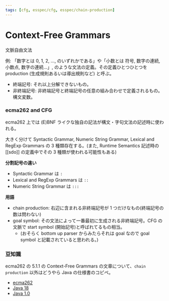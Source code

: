 ```yaml
---
tags: [cfg, esspec/cfg, esspec/chain-production]
---
```


# Context-Free Grammars

文脈自由文法

例: 「数字とは 0, 1, 2, ..., のいずれかである」や「小数とは 符号, 数字の連続, 小数点, 数字の連続...」, のような文法の定義。その定義ひとつひとつを production (生成規則あるいは導出規則など) と呼ぶ。

- 終端記号: それ以上分解できないもの。
- 非終端記号: 非終端記号と終端記号の任意の組み合わせで定義されるもの。構文変数。

### ecma262 and CFG

ecma262 上では (E)BNF ライクな独自の記法が構文・字句文法の記述時に使われる。

大きく分けて Syntactic Grammar, Numeric String Grammar, Lexical and RegExp Grammars の 3 種類存在する。(また, Runtime Semantics 記述時の [[sdo]] の定義中でその 3 種類が使われる可能性もある)

**分割記号の違い**

- Syntactic Grammar は `:`
- Lexical and RegExp Grammars は `::`
- Numeric String Grammar は `:::`

**用語**

- chain production: 右辺に含まれる非終端記号が 1 つだけなもの(終端記号の数は問わない)
- goal symbol: その文法によって一番最初に生成される非終端記号。CFG の文脈で start symbol (開始記号)と呼ばれてるもの相当。
  - (おそらく bottom up parser からみたらそれは goal なので goal symbol と記載されていると思われる。)

### 豆知識

ecma262 の 5.1.1 の Context-Free Grammars の文章について、`chain production` 以外はどうやら Java の仕様書のコピペ。

- [ecma262](https://tc39.es/ecma262/#sec-context-free-grammars)
- [Java 18](https://docs.oracle.com/javase/specs/jls/se18/html/jls-2.html)
- [Java 1.0](http://titanium.cs.berkeley.edu/doc/java-langspec-1.0/2.doc.html)
